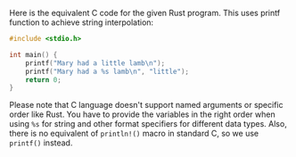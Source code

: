 Here is the equivalent C code for the given Rust program. This uses printf function to achieve string interpolation: 

```c
#include <stdio.h>

int main() {
    printf("Mary had a little lamb\n");
    printf("Mary had a %s lamb\n", "little");
    return 0;
}
```
Please note that C language doesn't support named arguments or specific order like Rust. You have to provide the variables in the right order when using `%s` for string and other format specifiers for different data types. Also, there is no equivalent of `println!()` macro in standard C, so we use `printf()` instead.
